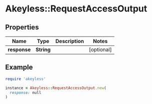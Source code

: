 # Akeyless::RequestAccessOutput

## Properties

| Name | Type | Description | Notes |
| ---- | ---- | ----------- | ----- |
| **response** | **String** |  | [optional] |

## Example

```ruby
require 'akeyless'

instance = Akeyless::RequestAccessOutput.new(
  response: null
)
```

